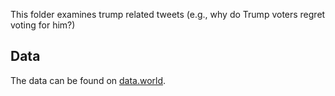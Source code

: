 This folder examines trump related tweets (e.g., why do Trump voters regret voting for him?)

## Data
The data can be found on [data.world](https://data.world/bkey/trump-regrets-tweets).
